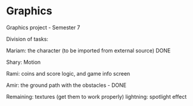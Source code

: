 Graphics
========

Graphics project - Semester 7

Division of tasks:

Mariam: the character (to be imported from external source) DONE

Shary: Motion

Rami: coins and score logic, and game info screen

Amir: the ground path with the obstacles - DONE


Remaining: textures (get them to work properly)
			lightning: spotlight effect